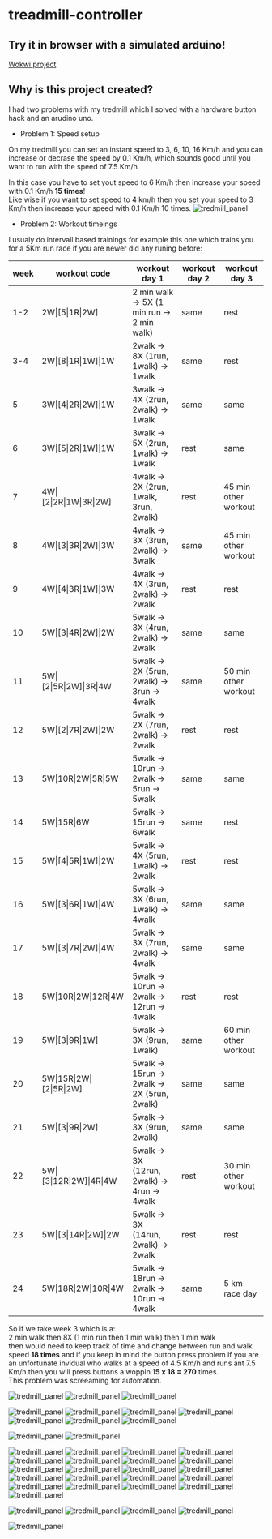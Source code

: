 # treadmill-controller

## Try it in browser with a simulated arduino!
[Wokwi project](https://wokwi.com/projects/400015246220451841)

## Why is this project created?

I had two problems with my tredmill which I solved with a hardware button hack and an arudino uno.

- Problem 1:
Speed setup

On my tredmill you can set an instant speed to 3, 6, 10, 16 Km/h and you can increase or decrase the speed by 0.1 Km/h, which sounds good until you want to run with the speed of 7.5 Km/h.  

In this case you have to set yout speed to 6 Km/h then increase your speed with 0.1 Km/h **15 times**!  
Like wise if you want to set speed to 4 km/h then you set your speed to 3 Km/h then increase your speed with 0.1 Km/h 10 times.
![tredmill_panel](./project-pictures/tredmill_panel.jpg)

- Problem 2:
Workout timeings

I usualy do intervall based trainings for example this one which trains you for a 5Km run race if you are newer did any runing before:

| week | workout code | workout day 1 |workout day 2 |workout day 3 |
|----------|----------|----------|----------|----------|
| 1-2 | 2W&#124;[5&#124;1R&#124;2W] | 2 min walk -> 5X (1 min run -> 2 min walk) | same | rest |
| 3-4 | 2W&#124;[8&#124;1R&#124;1W]&#124;1W | 2walk -> 8X (1run, 1walk) -> 1walk | same | rest |
| 5 | 3W&#124;[4&#124;2R&#124;2W]&#124;1W | 3walk -> 4X (2run, 2walk) -> 1walk| same | same |
| 6 | 3W&#124;[5&#124;2R&#124;1W]&#124;1W | 3walk -> 5X (2run, 1walk) -> 1walk|rest | same |
| 7 | 4W&#124;[2&#124;2R&#124;1W&#124;3R&#124;2W] | 4walk -> 2X (2run, 1walk, 3run, 2walk)|rest | 45 min other workout |
| 8 | 4W&#124;[3&#124;3R&#124;2W]&#124;3W | 4walk -> 3X (3run, 2walk) -> 3walk| same | 45 min other workout |
| 9 | 4W&#124;[4&#124;3R&#124;1W]&#124;3W | 4walk -> 4X (3run, 2walk) -> 2walk| rest | rest |
| 10 | 5W&#124;[3&#124;4R&#124;2W]&#124;2W | 5walk -> 3X (4run, 2walk) -> 2walk| same | same |
| 11 | 5W&#124;[2&#124;5R&#124;2W]&#124;3R&#124;4W | 5walk -> 2X (5run, 2walk) -> 3run -> 4walk|same | 50 min other workout |
| 12 | 5W&#124;[2&#124;7R&#124;2W]&#124;2W | 5walk -> 2X (7run, 2walk) -> 2walk| rest | rest |
| 13 | 5W&#124;10R&#124;2W&#124;5R&#124;5W | 5walk -> 10run -> 2walk -> 5run -> 5walk|same | same |
| 14 | 5W&#124;15R&#124;6W | 5walk -> 15run -> 6walk | same | rest |
| 15 | 5W&#124;[4&#124;5R&#124;1W]&#124;2W | 5walk -> 4X (5run, 1walk) -> 2walk| rest | rest |
| 16 | 5W&#124;[3&#124;6R&#124;1W]&#124;4W | 5walk -> 3X (6run, 1walk) -> 4walk| same | same |
| 17 | 5W&#124;[3&#124;7R&#124;2W]&#124;4W | 5walk -> 3X (7run, 2walk) -> 4walk| same | same |
| 18 | 5W&#124;10R&#124;2W&#124;12R&#124;4W | 5walk -> 10run -> 2walk -> 12run -> 4walk | rest | rest |
| 19 | 5W&#124;[3&#124;9R&#124;1W] | 5walk -> 3X (9run, 1walk)| same | 60 min other workout |
| 20 | 5W&#124;15R&#124;2W&#124;[2&#124;5R&#124;2W] | 5walk -> 15run -> 2walk -> 2X (5run, 2walk)| same | same |
| 21 | 5W&#124;[3&#124;9R&#124;2W] | 5walk -> 3X (9run, 2walk)| same | same |
| 22 | 5W&#124;[3&#124;12R&#124;2W]&#124;4R&#124;4W | 5walk -> 3X (12run, 2walk) -> 4run -> 4walk| rest | 30 min other workout |
| 23 | 5W&#124;[3&#124;14R&#124;2W]&#124;2W | 5walk -> 3X (14run, 2walk) -> 2walk| rest | rest |
| 24 | 5W&#124;18R&#124;2W&#124;10R&#124;4W | 5walk -> 18run -> 2walk -> 10run -> 4walk  |same | 5 km race day |

So if we take week 3 which is a:  
2 min walk then 8X (1 min run then 1 min walk) then 1 min walk  
then would need to keep track of time and change between run and walk speed **18 times** and if you keep in mind the button press problem if you are an unfortunate invidual who walks at a speed of 4.5 Km/h and runs ant 7.5 Km/h then you will press buttons a woppin **15 x 18 = 270** times.  
This problem was screeaming for automation.



![tredmill_panel](./project-pictures/button_hack_01.jpg)
![tredmill_panel](./project-pictures/button_hack_02.jpg)
![tredmill_panel](./project-pictures/button_hack_03.jpg)

![tredmill_panel](./project-pictures/prototype_01.jpg)
![tredmill_panel](./project-pictures/prototype_02.jpg)
![tredmill_panel](./project-pictures/prototype_03.jpg)
![tredmill_panel](./project-pictures/prototype_04.jpg)
![tredmill_panel](./project-pictures/prototype_05.jpg)
![tredmill_panel](./project-pictures/prototype_06.jpg)
![tredmill_panel](./project-pictures/prototype_07.jpg)


![tredmill_panel](./project-pictures/pcb_empty.jpg)
![tredmill_panel](./project-pictures/pck_finished.jpg)


![tredmill_panel](./project-pictures/assembly_01.jpg)
![tredmill_panel](./project-pictures/assembly_02.jpg)
![tredmill_panel](./project-pictures/assembly_03.jpg)
![tredmill_panel](./project-pictures/assembly_04.jpg)
![tredmill_panel](./project-pictures/assembly_05.jpg)
![tredmill_panel](./project-pictures/assembly_06.jpg)
![tredmill_panel](./project-pictures/assembly_07.jpg)
![tredmill_panel](./project-pictures/assembly_08.jpg)
![tredmill_panel](./project-pictures/assembly_09.jpg)
![tredmill_panel](./project-pictures/assembly_10.jpg)
![tredmill_panel](./project-pictures/assembly_11.jpg)
![tredmill_panel](./project-pictures/assembly_13.jpg)
![tredmill_panel](./project-pictures/assembly_14.jpg)
![tredmill_panel](./project-pictures/assembly_15.jpg)
![tredmill_panel](./project-pictures/assembly_16.jpg)
![tredmill_panel](./project-pictures/assembly_17.jpg)
![tredmill_panel](./project-pictures/assembly_18.jpg)
![tredmill_panel](./project-pictures/assembly_19.jpg)
![tredmill_panel](./project-pictures/assembly_20.jpg)
![tredmill_panel](./project-pictures/assembly_21.jpg)
![tredmill_panel](./project-pictures/assembly_22.jpg)

![tredmill_panel](./project-pictures/finished_1.jpg)
![tredmill_panel](./project-pictures/finished_2.jpg)
![tredmill_panel](./project-pictures/finished_3.jpg)
![tredmill_panel](./project-pictures/finished_4.jpg)

![tredmill_panel](./project-pictures/cover_reprint.jpg)
